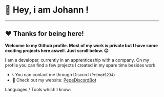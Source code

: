 # 👋 Hey, i am Johann !
***
## ❤️️ Thanks for being here!

**Welcome to my Github profile. Most of my work is private but I have some exciting projects here aswell. Just scroll below. 😉**

I am a developer, currently in an apprenticeship with a company.
On my profile you can find a few projects I created in my spare time besides work
- 📞 You can contact me through Discord (```Prime#1234```)
- 🔗 Check out my website: [PepeDiscordBot](http://dash.pepebot.info/)

Languages / Tools which I know:




